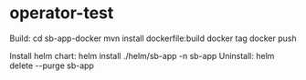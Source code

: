 # operator-test
Build:
cd sb-app-docker
mvn install dockerfile:build
docker tag
docker push

Install helm chart:
helm install ./helm/sb-app -n sb-app
Uninstall: helm delete --purge sb-app
